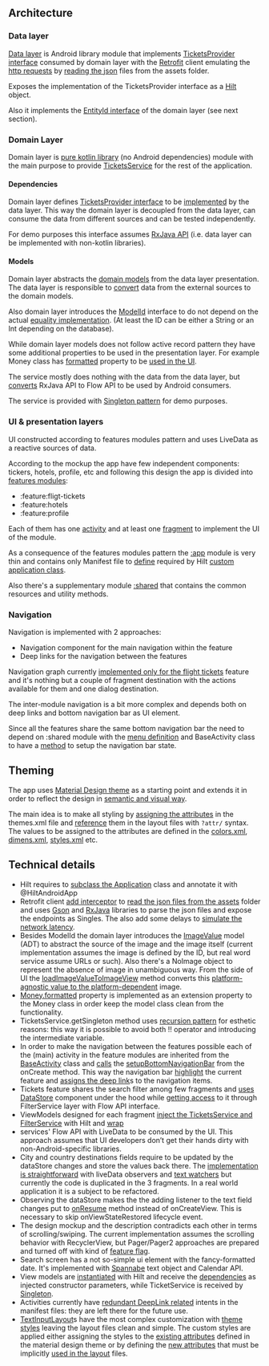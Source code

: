 ## Architecture 

### Data layer

[Data layer](https://github.com/s4ysolutions/effective-mobile/tree/main/data/tickets) is Android
library module that implements [TicketsProvider interface](https://github.com/s4ysolutions/effective-mobile/blob/main/domain/src/main/java/solutions/s4y/effectm/domain/dependencies/TicketsProvider.kt) consumed
by domain layer with the [Retrofit](https://github.com/s4ysolutions/effective-mobile/blob/f09106e58f81be4944b095e1f24600196883cfff/data/tickets/src/main/java/solutions/s4y/effectm/provider/RetrofitProvider.kt#L13C1-L13C101) client emulating
the [http requests](https://github.com/s4ysolutions/effective-mobile/blob/5ed6d48459ce884692fb5c4251f8c2af8c4ba904/data/tickets/src/main/java/solutions/s4y/effectm/provider/RestClient.kt#L16C1-L24C54)
by [reading the json](https://github.com/s4ysolutions/effective-mobile/blob/5ed6d48459ce884692fb5c4251f8c2af8c4ba904/data/tickets/src/main/java/solutions/s4y/effectm/provider/RestClient.kt#L40C1-L55C45) files from the assets folder.

Exposes the implementation of the TicketsProvider interface as a [Hilt](https://github.com/s4ysolutions/effective-mobile/blob/main/data/tickets/src/main/java/solutions/s4y/effectm/provider/TicketsProviderModule.kt) object.

Also it implements the [EntityId interface](https://github.com/s4ysolutions/effective-mobile/blob/main/data/tickets/src/main/java/solutions/s4y/effectm/provider/RemoteEntityId.kt) of the domain layer (see next section).

### Domain Layer

Domain layer is [pure kotlin library](https://github.com/s4ysolutions/effective-mobile/blob/5ed6d48459ce884692fb5c4251f8c2af8c4ba904/domain/build.gradle.kts#L3C1-L3C23)
(no Android dependencies) module with the main purpose to
provide [TicketsService](https://github.com/s4ysolutions/effective-mobile/blob/main/domain/src/main/java/solutions/s4y/effectm/domain/TicketsService.kt) for the rest of the application.

#### Dependencies

Domain layer defines [TicketsProvider interface](https://github.com/s4ysolutions/effective-mobile/blob/main/domain/src/main/java/solutions/s4y/effectm/domain/dependencies/TicketsProvider.kt)
to be [implemented](https://github.com/s4ysolutions/effective-mobile/blob/main/data/tickets/src/main/java/solutions/s4y/effectm/provider/RetrofitProvider.kt)
by the data layer. This way
the domain layer is decoupled from the data layer, can consume the data from different sources
and can be tested independently.

For demo purposes this interface assumes [RxJava API](https://github.com/s4ysolutions/effective-mobile/blob/5ed6d48459ce884692fb5c4251f8c2af8c4ba904/domain/src/main/java/solutions/s4y/effectm/domain/dependencies/TicketsProvider.kt#L9C24-L9C44)
(i.e. data layer can be implemented with non-kotlin libraries).

#### Models
Domain layer abstracts the [domain models](https://github.com/s4ysolutions/effective-mobile/tree/main/domain/src/main/java/solutions/s4y/effectm/domain/models)
from the data layer presentation. The data layer is
responsible to [convert](https://github.com/s4ysolutions/effective-mobile/blob/5ed6d48459ce884692fb5c4251f8c2af8c4ba904/data/tickets/src/main/java/solutions/s4y/effectm/provider/json/JsonOffer.kt#L14C1-L28C10)
data from the external sources to the domain models.

Also domain layer introduces the [ModelId](https://github.com/s4ysolutions/effective-mobile/blob/main/domain/src/main/java/solutions/s4y/effectm/domain/models/ModelId.kt)
interface to do not depend on the actual [equality
implementation](https://github.com/s4ysolutions/effective-mobile/blob/5ed6d48459ce884692fb5c4251f8c2af8c4ba904/data/tickets/src/main/java/solutions/s4y/effectm/provider/RemoteEntityId.kt#L5C1-L5C51).
(At least the ID can be either a String or an Int depending on the database).

While domain layer models does not follow active record pattern they have some additional properties
to be used in the presentation layer. For example Money class has [formatted](https://github.com/s4ysolutions/effective-mobile/blob/5ed6d48459ce884692fb5c4251f8c2af8c4ba904/domain/src/main/java/solutions/s4y/effectm/domain/models/Money.kt#L15C1-L18C34)
property to be [used in the UI](https://github.com/s4ysolutions/effective-mobile/blob/5ed6d48459ce884692fb5c4251f8c2af8c4ba904/feature/flight-tickets/src/main/java/solutions/s4y/effectivem/flight_tickets/screens/search/TicketsOffersRecyclerViewAdapter.kt#L78C1-L78C57).

The service mostly does nothing with the data from the data layer, but [converts](https://github.com/s4ysolutions/effective-mobile/blob/5ed6d48459ce884692fb5c4251f8c2af8c4ba904/domain/src/main/java/solutions/s4y/effectm/domain/TicketsService.kt#L8C54-L8C78)
RxJava API to Flow API to be used by Android consumers.

The service is provided with [Singleton pattern](https://github.com/s4ysolutions/effective-mobile/blob/5ed6d48459ce884692fb5c4251f8c2af8c4ba904/domain/src/main/java/solutions/s4y/effectm/domain/TicketsService.kt#L15C1-L19C10)
for demo purposes.

### UI & presentation layers

UI constructed according to features modules pattern and uses LiveData as a reactive sources of data.

According to the mockup the app have few independent components: tickers, hotels, profile, etc and
following this design the app is divided into [features modules](https://github.com/s4ysolutions/effective-mobile/tree/main/feature): 
 - :feature:fligt-tickets
 - :feature:hotels
 - :feature:profile

Each of them has one [activity](https://github.com/s4ysolutions/effective-mobile/blob/main/feature/profile/src/main/java/solutions/s4y/effectivem/profile/ProfileActivity.kt)
and at least one [fragment](https://github.com/s4ysolutions/effective-mobile/blob/main/feature/profile/src/main/java/solutions/s4y/effectivem/profile/screens/home/HomeFragment.kt)
to implement the UI of the module.

As a consequence of the features modules pattern the [:app](https://github.com/s4ysolutions/effective-mobile/tree/main/app)
module is very thin and contains only Manifest file to [define](https://github.com/s4ysolutions/effective-mobile/blob/d61adde3936a6dede590bf8865f3435aba230430/app/src/main/AndroidManifest.xml#L6C1-L6C39) required by Hilt [custom application class](https://github.com/s4ysolutions/effective-mobile/blob/main/app/src/main/java/solutions/s4y/effectivem/TheApplication.kt).

Also there's a supplementary module [:shared](https://github.com/s4ysolutions/effective-mobile/tree/main/shared) that contains the common resources and utility methods.

### Navigation

Navigation is implemented with 2 approaches:
 - Navigation component for the main navigation within the feature
 - Deep links for the navigation between the features

Navigation graph currently [implemented only for the flight tickets](https://github.com/s4ysolutions/effective-mobile/blob/main/feature/flight-tickets/src/main/res/navigation/flight_navigation.xml)
feature and it's nothing but a couple of fragment destination with the actions available for them and one dialog destination.

The inter-module navigation is a bit more complex and depends both on deep links and bottom navigation
bar as UI element.

Since all the features share the same bottom navigation bar the need to depend on :shared module
with the [menu definition](https://github.com/s4ysolutions/effective-mobile/blob/main/shared/src/main/res/menu/bottom_nav_menu.xml)
and BaseActivity class to have a [method](https://github.com/s4ysolutions/effective-mobile/blob/5ed6d48459ce884692fb5c4251f8c2af8c4ba904/shared/src/main/java/solutions/s4y/effectivem/views/BaseActivity.kt#L10C1-L10C94)
to setup the navigation bar state.

## Theming

The app uses [Material Design theme](https://github.com/s4ysolutions/effective-mobile/blob/5ed6d48459ce884692fb5c4251f8c2af8c4ba904/shared/src/main/res/values/themes.xml#L3C1-L3C70)
as a starting point and extends it in order to reflect the
design in [semantic and visual way](https://github.com/s4ysolutions/effective-mobile/blob/5ed6d48459ce884692fb5c4251f8c2af8c4ba904/shared/src/main/res/values/themes.xml#L45C1-L52C72).

The main idea is to make all styling by [assigning the attributes](https://github.com/s4ysolutions/effective-mobile/blob/5ed6d48459ce884692fb5c4251f8c2af8c4ba904/shared/src/main/res/values/themes.xml#L4C1-L76C79)
in the themes.xml file and [reference](https://github.com/s4ysolutions/effective-mobile/blob/5ed6d48459ce884692fb5c4251f8c2af8c4ba904/feature/flight-tickets/src/main/res/layout/card_search.xml#L61C21-L61C62)
them in the layout files with `?attr/` syntax. The values to be assigned to the attributes are
defined in the [colors.xml](https://github.com/s4ysolutions/effective-mobile/blob/main/shared/src/main/res/values/colors.xml),
[dimens.xml](https://github.com/s4ysolutions/effective-mobile/blob/main/shared/src/main/res/values/dimens.xml),
[styles.xml](https://github.com/s4ysolutions/effective-mobile/blob/main/shared/src/main/res/values/styles.xml) etc.


## Technical details

 - Hilt requires to [subclass the Application](https://github.com/s4ysolutions/effective-mobile/blob/5ed6d48459ce884692fb5c4251f8c2af8c4ba904/app/src/main/java/solutions/s4y/effectivem/TheApplication.kt#L5C1-L7C2) class and annotate it with @HiltAndroidApp
 - Retrofit client [add interceptor](https://github.com/s4ysolutions/effective-mobile/blob/5ed6d48459ce884692fb5c4251f8c2af8c4ba904/data/tickets/src/main/java/solutions/s4y/effectm/provider/RestClient.kt#L32C1-L33C43)
   to [read the json files from the assets](https://github.com/s4ysolutions/effective-mobile/blob/5ed6d48459ce884692fb5c4251f8c2af8c4ba904/data/tickets/src/main/java/solutions/s4y/effectm/provider/RestClient.kt#L42C1-L55C45)
    folder and uses [Gson](https://github.com/s4ysolutions/effective-mobile/blob/5ed6d48459ce884692fb5c4251f8c2af8c4ba904/data/tickets/src/main/java/solutions/s4y/effectm/provider/RestClient.kt#L70C25-L70C76)
    and [RxJava](https://github.com/s4ysolutions/effective-mobile/blob/5ed6d48459ce884692fb5c4251f8c2af8c4ba904/data/tickets/src/main/java/solutions/s4y/effectm/provider/RestClient.kt#L70C25-L70C76)
   libraries to parse the json files and expose the endpoints as Singles. The also add
   some delays to [simulate the network latency](https://github.com/s4ysolutions/effective-mobile/blob/5ed6d48459ce884692fb5c4251f8c2af8c4ba904/data/tickets/src/main/java/solutions/s4y/effectm/provider/RetrofitProvider.kt#L21C11-L21C67).
 - Besides ModelId the domain layer introduces the [ImageValue](https://github.com/s4ysolutions/effective-mobile/blob/main/domain/src/main/java/solutions/s4y/effectm/domain/models/ImageValue.kt) model (ADT) to abstract the source of the
    image and the image itself (current implementation assumes the image is defined by the ID, but 
    real word service assume URLs or such). Also there's a NoImage object to represent the absence
   of image in unambiguous way. From the side of UI the [loadImageValueToImageView](https://github.com/s4ysolutions/effective-mobile/blob/5ed6d48459ce884692fb5c4251f8c2af8c4ba904/feature/flight-tickets/src/main/java/solutions/s4y/effectivem/flight_tickets/screens/home/OffersRecyclerViewAdapter.kt#L78C1-L96C10) method converts
   this [platform-agnostic value to the platform-dependent](https://github.com/s4ysolutions/effective-mobile/blob/5ed6d48459ce884692fb5c4251f8c2af8c4ba904/feature/flight-tickets/src/main/java/solutions/s4y/effectivem/flight_tickets/screens/home/OffersRecyclerViewAdapter.kt#L78C1-L96C10) image.
 - [Money.formatted](https://github.com/s4ysolutions/effective-mobile/blob/main/domain/src/main/java/solutions/s4y/effectm/domain/models/Money.kt) property is implemented as an extension property to the Money class in order keep
   the model class clean from the functionality.
 - TicketsService.getSingleton method uses [recursion pattern](https://github.com/s4ysolutions/effective-mobile/blob/5ed6d48459ce884692fb5c4251f8c2af8c4ba904/domain/src/main/java/solutions/s4y/effectm/domain/TicketsService.kt#L18C12-L18C41) for esthetic reasons: this way it is
   possible to avoid both !! operator and introducing the intermediate variable.
 - In order to make the navigation between the features possible each of the (main) activity in the
   feature modules are inherited from the [BaseActivity](https://github.com/s4ysolutions/effective-mobile/blob/5ed6d48459ce884692fb5c4251f8c2af8c4ba904/feature/flight-tickets/src/main/java/solutions/s4y/effectivem/flight_tickets/FlightTicketsActivity.kt#L10C1-L10C47) class and
   [calls](https://github.com/s4ysolutions/effective-mobile/blob/5ed6d48459ce884692fb5c4251f8c2af8c4ba904/feature/flight-tickets/src/main/java/solutions/s4y/effectivem/flight_tickets/FlightTicketsActivity.kt#L22C9-L22C106)
   the [setupBottomNavigationBar](https://github.com/s4ysolutions/effective-mobile/blob/5ed6d48459ce884692fb5c4251f8c2af8c4ba904/shared/src/main/java/solutions/s4y/effectivem/views/BaseActivity.kt#L10C14-L10C92)
   from the onCreate method. This way the navigation bar [highlight](https://github.com/s4ysolutions/effective-mobile/blob/5ed6d48459ce884692fb5c4251f8c2af8c4ba904/shared/src/main/java/solutions/s4y/effectivem/views/BaseActivity.kt#L14C13-L14C68)
   the current feature and [assigns
   the deep link](https://github.com/s4ysolutions/effective-mobile/blob/5ed6d48459ce884692fb5c4251f8c2af8c4ba904/shared/src/main/java/solutions/s4y/effectivem/views/BaseActivity.kt#L17C1-L21C38)s to the navigation items.
 - Tickets feature shares the search filter among few fragments and [uses DataStore](https://github.com/s4ysolutions/effective-mobile/blob/5ed6d48459ce884692fb5c4251f8c2af8c4ba904/feature/flight-tickets/src/main/java/solutions/s4y/effectivem/flight_tickets/state/FilterService.kt#L17C1-L17C94)
   component under the hood
   while [getting access](https://github.com/s4ysolutions/effective-mobile/blob/5ed6d48459ce884692fb5c4251f8c2af8c4ba904/feature/flight-tickets/src/main/java/solutions/s4y/effectivem/flight_tickets/state/FilterService.kt#L28C1-L32C45)
   to it through FilterService layer with Flow API interface.
 - ViewModels designed for each fragment [inject the TicketsService and FilterService](https://github.com/s4ysolutions/effective-mobile/blob/5ed6d48459ce884692fb5c4251f8c2af8c4ba904/feature/flight-tickets/src/main/java/solutions/s4y/effectivem/flight_tickets/screens/home/HomeViewModel.kt#L15C1-L19C4)
   with Hilt and
   [wrap](https://github.com/s4ysolutions/effective-mobile/blob/5ed6d48459ce884692fb5c4251f8c2af8c4ba904/feature/flight-tickets/src/main/java/solutions/s4y/effectivem/flight_tickets/screens/home/HomeViewModel.kt#L22C1-L25C6)
 - services' Flow API with LiveData to be consumed by the UI. This approach assumes that UI
   developers don’t get their hands dirty with non-Android-specific libraries.
 - City and country destinations fields require to be updated by the dataStore changes and store
   the values back there. The [implementation is straightforward](https://github.com/s4ysolutions/effective-mobile/blob/5ed6d48459ce884692fb5c4251f8c2af8c4ba904/feature/flight-tickets/src/main/java/solutions/s4y/effectivem/flight_tickets/screens/home/HomeFragment.kt#L121C1-L144C10) with liveData observers and [text
    watchers](https://github.com/s4ysolutions/effective-mobile/blob/5ed6d48459ce884692fb5c4251f8c2af8c4ba904/feature/flight-tickets/src/main/java/solutions/s4y/effectivem/flight_tickets/screens/home/HomeFragment.kt#L209C1-L263C6)
    but currently the code is duplicated in the 3 fragments. In a real world application 
    it is a subject to be refactored.
 - Observing the dataStore makes the the adding listener to the text field changes put to [onResume](https://github.com/s4ysolutions/effective-mobile/blob/5ed6d48459ce884692fb5c4251f8c2af8c4ba904/feature/flight-tickets/src/main/java/solutions/s4y/effectivem/flight_tickets/screens/home/HomeFragment.kt#L198C1-L207C6)
   method instead of onCreateView. This is necessary to skip onViewStateRestored lifecycle event.
 - The design mockup and the description contradicts each other in terms of scrolling/swiping. The
   current implementation assumes the scrolling behavior with RecyclerView, but Pager/Pager2 approaches
   are prepared and turned off with kind of [feature flag](https://github.com/s4ysolutions/effective-mobile/blob/5ed6d48459ce884692fb5c4251f8c2af8c4ba904/feature/flight-tickets/src/main/java/solutions/s4y/effectivem/flight_tickets/screens/home/HomeFragment.kt#L53C1-L53C40).
 - Search screen has a not so-simple ui element with the fancy-formatted date. It's implemented with
   [Spannabe](https://github.com/s4ysolutions/effective-mobile/blob/5ed6d48459ce884692fb5c4251f8c2af8c4ba904/feature/flight-tickets/src/main/java/solutions/s4y/effectivem/flight_tickets/screens/search/SearchFragment.kt#L198C1-L205C14) text object and Calendar API.
 - View models are [instantiated](https://github.com/s4ysolutions/effective-mobile/blob/d61adde3936a6dede590bf8865f3435aba230430/feature/flight-tickets/src/main/java/solutions/s4y/effectivem/flight_tickets/screens/home/HomeFragment.kt#L30C1-L30C57) with Hilt
   and receive the [dependencies](https://github.com/s4ysolutions/effective-mobile/blob/d61adde3936a6dede590bf8865f3435aba230430/feature/flight-tickets/src/main/java/solutions/s4y/effectivem/flight_tickets/screens/home/HomeViewModel.kt#L15C1-L18C45)
   as injected constructor parameters, while TicketService is received by [Singleton](https://github.com/s4ysolutions/effective-mobile/blob/d61adde3936a6dede590bf8865f3435aba230430/feature/flight-tickets/src/main/java/solutions/s4y/effectivem/flight_tickets/screens/home/HomeViewModel.kt#L33C3-L34C1).
 - Activities currently have [redundant DeepLink related](https://github.com/s4ysolutions/effective-mobile/blob/09ceceb67c5ff2718ab3ed4f341b59b616ad9e69/feature/flight-tickets/src/main/AndroidManifest.xml#L17C1-L20C48) intents in the manifest files: they are left
   there for the future use.
 - [TextInputLayout](https://github.com/s4ysolutions/effective-mobile/blob/569cf82bb95f580927e94fa0aeb9e2c2334c9920/feature/flight-tickets/src/main/res/layout/card_search.xml#L46C1-L56C73)s have the most complex customization with [theme styles](https://github.com/s4ysolutions/effective-mobile/blob/569cf82bb95f580927e94fa0aeb9e2c2334c9920/shared/src/main/res/values/styles.xml#L67C1-L84C13)
   leaving the layout files clean and simple. The custom styles are applied either assigning the
   styles to the [existing attributes](https://github.com/s4ysolutions/effective-mobile/blob/569cf82bb95f580927e94fa0aeb9e2c2334c9920/shared/src/main/res/values/themes.xml#L54C1-L55C82) defined in the material design theme or by defining the [new
   attributes](https://github.com/s4ysolutions/effective-mobile/blob/7f6612791981fe7ec09df7feefc0c610630a1adf/shared/src/main/res/values/attrs.xml#L15C1-L15C62) that must be implicitly [used in the layout](https://github.com/s4ysolutions/effective-mobile/blob/d61adde3936a6dede590bf8865f3435aba230430/feature/flight-tickets/src/main/res/layout/fragment_search.xml#L205) files.
